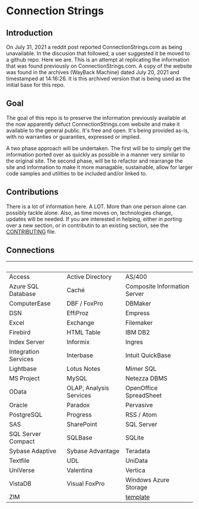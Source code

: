 # Connection Strings

## Introduction
On July 31, 2021 a reddit post reported ConnectionStrings.com as being unavailable. In the discusion that followed, a user suggested it be moved to a github repo. Here we are. This is an attempt at replicating the information that was found previously on ConnectionStrings.com. A copy of the website was found in the archives (WayBack Machine) dated July 20, 2021 and timestamped at 14:16:26. It is this archived version that is being used as the initial base for this repo.

## Goal
The goal of this repo is to preserve the information previously available at the now apparently defuct ConnectionStrings.com website and make it available to the general public. It's free and open. It's being provided as-is, with no warranties or guaranties, expressed or implied. 

A two phase approach will be undertaken. The first will be to simply get the information ported over as quickly as possible in a manner very similar  to the original site. The second phase, will be to refactor and rearrange the site and information to make it more managable, sustainable, allow for larger code samples and utilities to be included and/or linked to.

## Contributions
There is a lot of information here. A LOT. More than one person alone can possibly tackle alone. Also, as time moves on, technologies change, updates will be needed. If you are interested in helping, either in porting over a new section, or in contributin to an existing section, see the [CONTRIBUTING](CONTRIBUTING.md) file.

## Connections
&nbsp;|&nbsp;|&nbsp;
--- | --- | ---
 Access | Active Directory | AS/400
 Azure SQL Database | Caché | Composite Information Server
 ComputerEase | DBF / FoxPro | DBMaker
 DSN | EffiProz | Empress
 Excel | Exchange | Filemaker
 Firebird | HTML Table | IBM DB2
 Index Server | Informix | Ingres
 Integration Services | Interbase | Intuit QuickBase
 Lightbase | Lotus Notes | Mimer SQL
 MS Project | MySQL | Netezza DBMS
 OData | OLAP, Analysis Services | OpenOffice SpreadSheet
 Oracle | Paradox | Pervasive
 PostgreSQL | Progress | RSS / Atom
 SAS | SharePoint | SQL Server
 SQL Server Compact | SQLBase | SQLite
 Sybase Adaptive | Sybase Advantage | Teradata
 Textfile | UDL | UniData
 UniVerse | Valentina | Vertica
 VistaDB | Visual FoxPro | Windows Azure Storage
 ZIM||[template](TEMPLATE.md)
